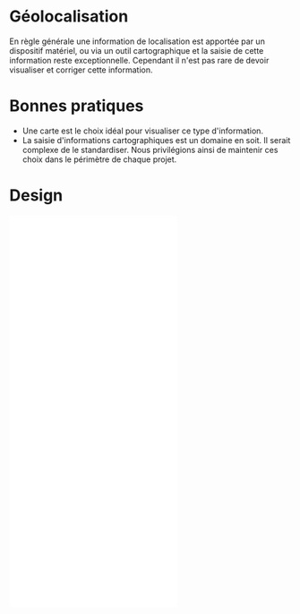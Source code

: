 # Géolocalisation

En règle générale une information de localisation est apportée par un dispositif matériel, ou via un outil cartographique et la saisie de cette information reste exceptionnelle.
Cependant il n'est pas rare de devoir visualiser et corriger cette information.



# Bonnes pratiques

- Une carte est le choix idéal pour visualiser ce type d'information.
- La saisie d'informations cartographiques est un domaine en soit. Il serait complexe de le standardiser. Nous privilégions ainsi de maintenir ces choix dans le périmètre de chaque projet.


# Design

<iframe src="/design-system/iframes/molecules/geolocation-input.html" height="700px" scrolling="no" style="border:none;" ></iframe>